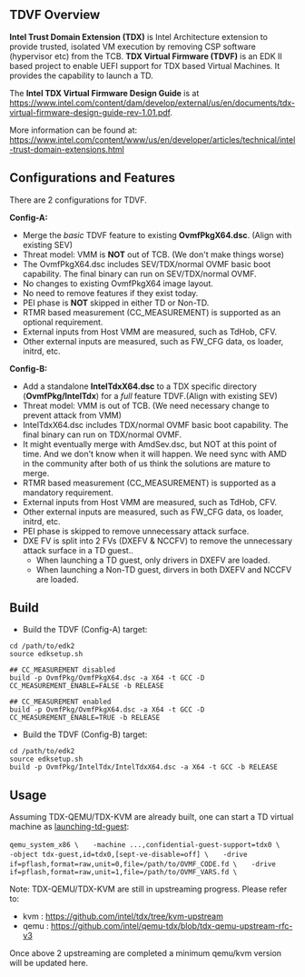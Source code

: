 TDVF Overview
-------------

**Intel Trust Domain Extension (TDX)** is Intel Architecture extension
to provide trusted, isolated VM execution by removing CSP software
(hypervisor etc) from the TCB. **TDX Virtual Firmware (TDVF)** is an
EDK II based project to enable UEFI support for TDX based Virtual
Machines. It provides the capability to launch a TD.

The **Intel TDX Virtual Firmware Design Guide** is at
https://www.intel.com/content/dam/develop/external/us/en/documents/tdx-virtual-firmware-design-guide-rev-1.01.pdf.

More information can be found at:
https://www.intel.com/content/www/us/en/developer/articles/technical/intel-trust-domain-extensions.html


Configurations and Features
----------------------------

There are 2 configurations for TDVF.

**Config-A:**
 - Merge the *basic* TDVF feature to existing **OvmfPkgX64.dsc**. (Align
   with existing SEV)
 - Threat model: VMM is **NOT** out of TCB. (We don't make things worse)
 - The OvmfPkgX64.dsc includes SEV/TDX/normal OVMF basic boot capability.
   The final binary can run on SEV/TDX/normal OVMF.
 - No changes to existing OvmfPkgX64 image layout.
 - No need to remove features if they exist today.
 - PEI phase is **NOT** skipped in either TD or Non-TD.
 - RTMR based measurement (CC_MEASUREMENT) is supported as an optional requirement.
 - External inputs from Host VMM are measured, such as TdHob, CFV.
 - Other external inputs are measured, such as FW_CFG data, os loader,
   initrd, etc.

**Config-B:**
 - Add a standalone **IntelTdxX64.dsc** to a TDX specific directory
   (**OvmfPkg/IntelTdx**) for a *full* feature TDVF.(Align with existing SEV)
 - Threat model: VMM is out of TCB. (We need necessary change to prevent
   attack from VMM)
 - IntelTdxX64.dsc includes TDX/normal OVMF basic boot capability. The final
   binary can run on TDX/normal OVMF.
 - It might eventually merge with AmdSev.dsc, but NOT at this point of
   time. And we don't know when it will happen. We need sync with AMD in
   the community after both of us think the solutions are mature to merge.
 - RTMR based measurement (CC_MEASUREMENT) is supported as a mandatory requirement.
 - External inputs from Host VMM are measured, such as TdHob, CFV.
 - Other external inputs are measured, such as FW_CFG data, os loader,
   initrd, etc.
 - PEI phase is skipped to remove unnecessary attack surface.
 - DXE FV is split into 2 FVs (DXEFV & NCCFV) to remove the unnecessary attack
   surface in a TD guest..
   - When launching a TD guest, only drivers in DXEFV are loaded.
   - When launching a Non-TD guest, dirvers in both DXEFV and NCCFV are
     loaded.

Build
------
- Build the TDVF (Config-A) target:
```
cd /path/to/edk2
source edksetup.sh

## CC_MEASUREMENT disabled
build -p OvmfPkg/OvmfPkgX64.dsc -a X64 -t GCC -D CC_MEASUREMENT_ENABLE=FALSE -b RELEASE

## CC_MEASUREMENT enabled
build -p OvmfPkg/OvmfPkgX64.dsc -a X64 -t GCC -D CC_MEASUREMENT_ENABLE=TRUE -b RELEASE
```

- Build the TDVF (Config-B) target:
```
cd /path/to/edk2
source edksetup.sh
build -p OvmfPkg/IntelTdx/IntelTdxX64.dsc -a X64 -t GCC -b RELEASE
```

Usage
-----

Assuming TDX-QEMU/TDX-KVM are already built, one can start a TD virtual
machine as [launching-td-guest](https://github.com/intel/qemu-tdx/blob/tdx-qemu-upstream-rfc-v3/docs/system/i386/tdx.rst#launching-a-td-tdx-vm):

`qemu_system_x86 \`
`   -machine ...,confidential-guest-support=tdx0 \`
`   -object tdx-guest,id=tdx0,[sept-ve-disable=off] \`
`   -drive if=pflash,format=raw,unit=0,file=/path/to/OVMF_CODE.fd \`
`   -drive if=pflash,format=raw,unit=1,file=/path/to/OVMF_VARS.fd \`

Note:
TDX-QEMU/TDX-KVM are still in upstreaming progress. Please refer to:
 - kvm  : https://github.com/intel/tdx/tree/kvm-upstream
 - qemu : https://github.com/intel/qemu-tdx/blob/tdx-qemu-upstream-rfc-v3

Once above 2 upstreaming are completed a minimum qemu/kvm version will be updated here.
